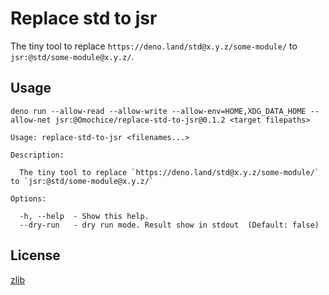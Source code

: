 # Replace std to jsr

The tiny tool to replace `https://deno.land/std@x.y.z/some-module/` to
`jsr:@std/some-module@x.y.z/`.

## Usage

```console
deno run --allow-read --allow-write --allow-env=HOME,XDG_DATA_HOME --allow-net jsr:@Omochice/replace-std-to-jsr@0.1.2 <target filepaths>
```

```console
Usage: replace-std-to-jsr <filenames...>

Description:

  The tiny tool to replace `https://deno.land/std@x.y.z/some-module/` to `jsr:@std/some-module@x.y.z/`

Options:

  -h, --help  - Show this help.
  --dry-run   - dry run mode. Result show in stdout  (Default: false)
```

## License

[zlib](./LICENSE)
